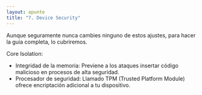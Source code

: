 ```yaml
---
layout: apunte
title: "7. Device Security"
---
```


Aunque seguramente nunca cambies ninguno de estos ajustes, para hacer la guía completa, lo cubriremos.

Core Isolation:

- Integridad de la memoria: Previene a los ataques insertar código malicioso en procesos de alta seguridad.
- Procesador de seguridad: Llamado TPM (Trusted Platform Module) ofrece encriptación adicional a tu dispositivo.